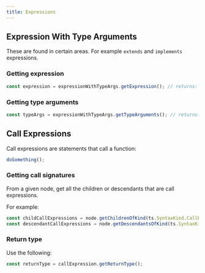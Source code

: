 ```yaml
---
title: Expressions
---
```


## Expression With Type Arguments

These are found in certain areas. For example `extends` and `implements` expressions.

### Getting expression

```typescript
const expression = expressionWithTypeArgs.getExpression(); // returns: Node
```

### Getting type arguments

```typescript
const typeArgs = expressionWithTypeArgs.getTypeArguments(); // returns: TypeNode[]
```

## Call Expressions

Call expressions are statements that call a function:

```typescript
doSomething();
```

### Getting call signatures

From a given node, get all the children or descendants that are call expressions.

For example:

```typescript
const childCallExpressions = node.getChildrenOfKind(ts.SyntaxKind.CallExpression);
const descendantCallExpressions = node.getDescendantsOfKind(ts.SyntaxKind.CallExpression);
```

### Return type

Use the following:

```typescript
const returnType = callExpression.getReturnType();
```
